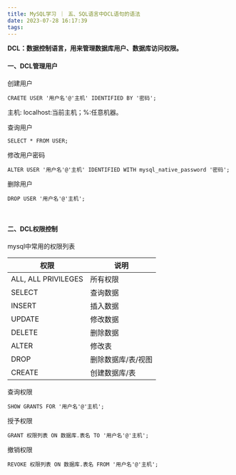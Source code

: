 ```yaml
---
title: MySQL学习 ｜ 五、SQL语言中DCL语句的语法
date: 2023-07-28 16:17:39
tags:
---
```


**DCL：数据控制语言，用来管理数据库用户、数据库访问权限。**

#### **一、DCL管理用户**

创建用户


```
CRAETE USER '用户名'@'主机' IDENTIFIED BY '密码';
```

主机:  localhost:当前主机；%:任意机器。‍‍‍‍‍‍

查询用户


```
SELECT * FROM USER;
```

修改用户密码  


```
ALTER USER '用户名'@'主机' IDENTIFIED WITH mysql_native_password '密码';
```

删除用户  


```
DROP USER '用户名'@'主机';
```

  </br>

#### **二、DCL权限控制**‍‍

mysql中常用的权限列表‍‍‍‍‍‍‍

| 权限                | 说明               |
| ------------------- | ------------------ |
| ALL, ALL PRIVILEGES | 所有权限           |
| SELECT              | 查询数据           |
| INSERT              | 插入数据           |
| UPDATE              | 修改数据           |
| DELETE              | 删除数据           |
| ALTER               | 修改表             |
| DROP                | 删除数据库/表/视图 |
| CREATE              | 创建数据库/表      |

查询权限


```
SHOW GRANTS FOR '用户名'@'主机';
```

授予权限  


```
GRANT 权限列表 ON 数据库.表名 TO '用户名'@'主机';
```

撤销权限  


```
REVOKE 权限列表 ON 数据库.表名 FROM '用户名'@'主机';
```

‍‍‍